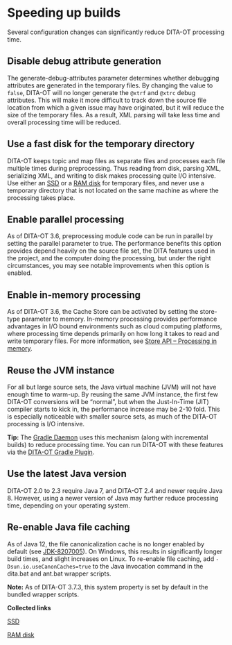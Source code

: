 # Speeding up builds

Several configuration changes can significantly reduce DITA-OT processing time.

## Disable debug attribute generation

The generate-debug-attributes parameter determines whether debugging attributes are generated in the temporary files. By changing the value to `false`, DITA-OT will no longer generate the `@xtrf` and `@xtrc` debug attributes. This will make it more difficult to track down the source file location from which a given issue may have originated, but it will reduce the size of the temporary files. As a result, XML parsing will take less time and overall processing time will be reduced.

## Use a fast disk for the temporary directory

DITA-OT keeps topic and map files as separate files and processes each file multiple times during preprocessing. Thus reading from disk, parsing XML, serializing XML, and writing to disk makes processing quite I/O intensive. Use either an [SSD](http://en.wikipedia.org/wiki/Solid-state_drive) or a [RAM disk](http://en.wikipedia.org/wiki/RAM_drive) for temporary files, and never use a temporary directory that is not located on the same machine as where the processing takes place.

## Enable parallel processing

As of DITA-OT 3.6, preprocessing module code can be run in parallel by setting the parallel parameter to true. The performance benefits this option provides depend heavily on the source file set, the DITA features used in the project, and the computer doing the processing, but under the right circumstances, you may see notable improvements when this option is enabled.

## Enable in-memory processing

As of DITA-OT 3.6, the Cache Store can be activated by setting the store-type parameter to memory. In-memory processing provides performance advantages in I/O bound environments such as cloud computing platforms, where processing time depends primarily on how long it takes to read and write temporary files. For more information, see [Store API – Processing in memory](../reference/store-api.md).

## Reuse the JVM instance

For all but large source sets, the Java virtual machine \(JVM\) will not have enough time to warm-up. By reusing the same JVM instance, the first few DITA-OT conversions will be “normal”, but when the Just-In-Time \(JIT\) compiler starts to kick in, the performance increase may be 2-10 fold. This is especially noticeable with smaller source sets, as much of the DITA-OT processing is I/O intensive.

**Tip:** The [Gradle Daemon](https://docs.gradle.org/current/userguide/gradle_daemon.html) uses this mechanism \(along with incremental builds\) to reduce processing time. You can run DITA-OT with these features via the [DITA-OT Gradle Plugin](https://github.com/eerohele/dita-ot-gradle).

## Use the latest Java version

DITA-OT 2.0 to 2.3 require Java 7, and DITA-OT 2.4 and newer require Java 8. However, using a newer version of Java may further reduce processing time, depending on your operating system.

## Re-enable Java file caching

As of Java 12, the file canonicalization cache is no longer enabled by default \(see [JDK-8207005](https://bugs.openjdk.org/browse/JDK-8207005)\). On Windows, this results in significantly longer build times, and slight increases on Linux. To re-enable file caching, add `-Dsun.io.useCanonCaches=true` to the Java invocation command in the dita.bat and ant.bat wrapper scripts.

**Note:** As of DITA-OT 3.7.3, this system property is set by default in the bundled wrapper scripts.

**Collected links**  


[SSD](http://en.wikipedia.org/wiki/Solid-state_drive)

[RAM disk](http://en.wikipedia.org/wiki/RAM_drive)

